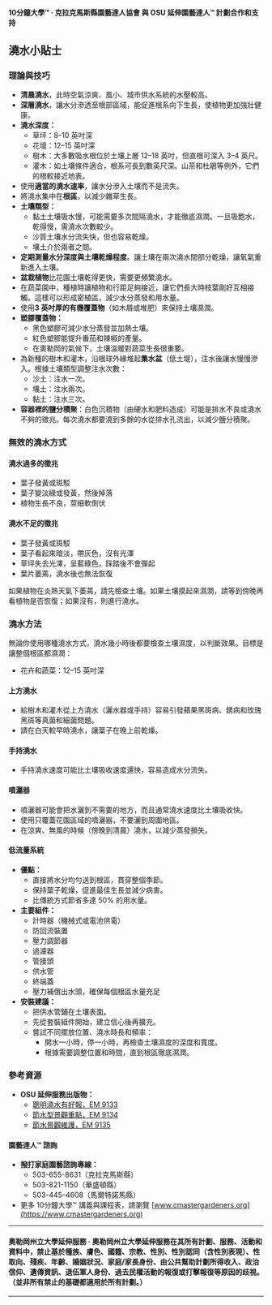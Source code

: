 #### 10分鐘大學™ · 克拉克馬斯縣園藝達人協會 與 OSU 延伸園藝達人™ 計劃合作和支持

## 澆水小貼士

### 理論與技巧

- **清晨澆水**，此時空氣涼爽、風小、城市供水系統的水壓較高。
- **深層澆水**，讓水分滲透至根部區域，能促進根系向下生長，使植物更加強壯健康。
- **澆水深度：**
  - 草坪：8–10 英吋深
  - 花壇：12–15 英吋深
  - 樹木：大多數吸水根位於土壤上層 12–18 英吋，但直根可深入 3–4 英尺。
  - 灌木：如土壤條件適合，根系可長到數英尺深。山茶和杜鵑等例外，它們的根較接近地表。
- 使用**適當的澆水速率**，讓水分滲入土壤而不是流失。
- 將澆水集中在**根區**，以減少雜草生長。
- **土壤類型：**
  - 黏土土壤吸水慢，可能需要多次間隔澆水，才能徹底濕潤。一旦吸飽水，乾得慢，需澆水次數較少。
  - 沙質土壤水分流失快，但也容易乾燥。
  - 壤土介於兩者之間。
- **定期測量水分深度與土壤乾燥程度**。讓土壤在兩次澆水間部分乾燥，讓氧氣重新進入土壤。
- **盆栽植物**比花園土壤乾得更快，需要更頻繁澆水。
- 在蔬菜園中，種植時讓植物和行距足夠接近，讓它們長大時枝葉剛好互相接觸。這樣可以形成密植區，減少水分蒸發和用水量。
- 使用**3 英吋厚的有機覆蓋物**（如木屑或堆肥）來保持土壤濕潤。
- **塑膠覆蓋物：**
  - 黑色塑膠可減少水分蒸發並加熱土壤。
  - 紅色塑膠能提升番茄和辣椒的產量。
  - 在奧勒岡的氣候下，土壤溫暖對蔬菜生長很重要。
- 為新種的樹木和灌木，沿根球外緣堆起**集水盆**（低土堤），注水後讓水慢慢滲入。根據土壤類型調整注水次數：
  - 沙土：注水一次。
  - 壤土：注水兩次。
  - 黏土：注水三次。
- **容器裡的鹽分積聚**：白色沉積物（由硬水和肥料造成）可能是排水不良或澆水不夠的徵兆。每次澆水都要澆到多餘的水從排水孔流出，以減少鹽分積聚。

### 無效的澆水方式

#### 澆水過多的徵兆

- 葉子發黃或斑駁
- 葉子變淡綠或發黃，然後掉落
- 植物生長不良，莖細軟倒伏

#### 澆水不足的徵兆

- 葉子發黃或斑駁
- 葉子看起來暗淡，帶灰色，沒有光澤
- 草坪失去光澤，呈藍綠色，踩踏後不會彈起
- 葉片萎蔫，澆水後也無法恢復

如果植物在炎熱天氣下萎蔫，請先檢查土壤。如果土壤摸起來濕潤，請等到傍晚再看植物是否恢復；如果沒有，則進行澆水。

### 澆水方法

無論你使用哪種澆水方式，澆水幾小時後都要檢查土壤濕度，以判斷效果。目標是讓整個根區都濕潤：

- 花卉和蔬菜：12–15 英吋深

#### 上方澆水

- 給樹木和灌木從上方澆水（灑水器或手持）容易引發蘋果黑斑病、銹病和玫瑰黑斑等真菌和細菌問題。
- 請在白天較早時澆水，讓葉子在晚上前乾燥。

#### 手持澆水

- 手持澆水速度可能比土壤吸收速度還快，容易造成水分流失。

#### 噴灑器

- 噴灑器可能會把水灑到不需要的地方，而且通常澆水速度比土壤吸收快。
- 使用只覆蓋花園區域的噴灑器，不要灑到周圍地區。
- 在涼爽、無風的時候（傍晚到清晨）澆水，以減少蒸發損失。

#### 低流量系統

- **優點：**
  - 直接將水分均勻送到根區，貫穿整個季節。
  - 保持葉子乾燥，促進最佳生長並減少病害。
  - 比傳統方式節省多達 50% 的用水量。
- **主要組件：**
  - 計時器（機械式或電池供電）
  - 防回流裝置
  - 壓力調節器
  - 過濾器
  - 管接頭
  - 供水管
  - 終端蓋
  - 壓力補償出水頭，確保每個根區水量充足
- **安裝建議：**
  - 把供水管鋪在土壤表面。
  - 先從套裝組件開始，建立信心後再擴充。
  - 嘗試不同擺放位置、澆水時長和頻率：
    - 開水一小時，停一小時，再檢查土壤濕度的深度和寬度。
    - 根據需要調整位置和時間，直到根區徹底濕潤。

### 參考資源

- **OSU 延伸服務出版物：**
  - [聰明澆水有好報，EM 9133](https://catalog.extension.oregonstate.edu/)
  - [節水型景觀重點，EM 9134](https://catalog.extension.oregonstate.edu/)
  - [節水景觀維護，EM 9135](https://catalog.extension.oregonstate.edu/)

#### 園藝達人™ 諮詢

- **撥打家庭園藝諮詢專線：**
  - 503-655-8631（克拉克馬斯縣）
  - 503-821-1150（華盛頓縣）
  - 503-445-4608（馬爾特諾馬縣）
- 更多 10分鐘大學™ 講義與課程表，請瀏覽 [www.cmastergardeners.org](https://www.cmastergardeners.org)

---

#### 奧勒岡州立大學延伸服務 · 奧勒岡州立大學延伸服務在其所有計劃、服務、活動和資料中，禁止基於種族、膚色、國籍、宗教、性別、性別認同（含性別表現）、性取向、殘疾、年齡、婚姻狀況、家庭/家長身份、由公共幫助計劃所得收入、政治信仰、遺傳資訊、退伍軍人身份、過去民權活動的報復或打擊報復等原因的歧視。（並非所有禁止的基礎都適用於所有計劃。）
---